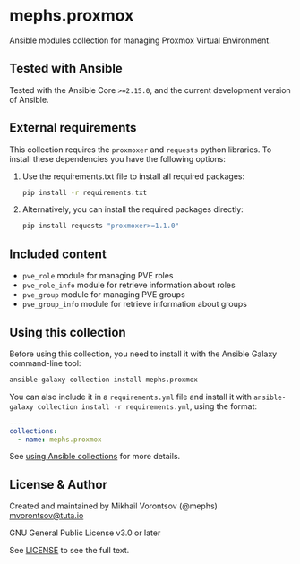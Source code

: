# mephs.proxmox

Ansible modules collection for managing Proxmox Virtual Environment.

## Tested with Ansible

Tested with the Ansible Core `>=2.15.0`, and the current development version of Ansible.

## External requirements

This collection requires the `proxmoxer` and `requests` python libraries.
To install these dependencies you have the following options:

1. Use the requirements.txt file to install all required packages:

    ```bash
    pip install -r requirements.txt
    ```

2. Alternatively, you can install the required packages directly:

    ```bash
    pip install requests "proxmoxer>=1.1.0"
    ```

## Included content

* `pve_role` module for managing PVE roles
* `pve_role_info` module for retrieve information about roles
* `pve_group` module for managing PVE groups
* `pve_group_info` module for retrieve information about groups

## Using this collection

Before using this collection, you need to install it with the Ansible Galaxy command-line tool:

```bash
ansible-galaxy collection install mephs.proxmox
```

You can also include it in a `requirements.yml` file and install it
with `ansible-galaxy collection install -r requirements.yml`, using the format:

```yaml
---
collections:
  - name: mephs.proxmox
```

See [using Ansible collections](https://docs.ansible.com/ansible/devel/user_guide/collections_using.html) for more
details.

## License & Author

Created and maintained by Mikhail Vorontsov (@mephs) <mvorontsov@tuta.io>

GNU General Public License v3.0 or later

See [LICENSE](LICENSE) to see the full text.
